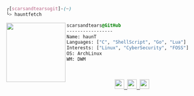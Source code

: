 ```css
┌[scarsandtears☮git]-(~)
└> hauntfetch
```
 
<div style="display:block;text-align:left"><img align="left" src="https://user-images.githubusercontent.com/123886904/218268944-995c6c60-51bc-4f8f-bcd4-407c3f5f2ad2.gif" border="0" style="width:156px;">

  ```css
  scarsandtears@GitHub
  -----------------
  Name: haunT
  Languages: ["C", "ShellScript", "Go", "Lua"]
  Interests: ["Linux", "CyberSecurity", "FOSS"]
  OS: ArchLinux
  WM: DWM
  ```
</div>
<br />
<p align="center">
  <samp>
   <a href="https://seeingangelz.neocities.org/"><img height="25" src="https://img.shields.io/badge/Startpage-221f29?style=for-the-badge&logo=firefox&logoColor=white"</a>
    <a href="https://github.com/scarsandtears/dotfiles"><img height="25" src="https://img.shields.io/badge/dotfiles-221f29?style=for-the-badge&logo=linux&logoColor=white"</a>
    <a href="mailto:haunt@cocaine.ninja"><img height="25" src="https://img.shields.io/badge/EMAIL-221f29?style=for-the-badge&logo=gmail&logoColor=white"</a>
  </samp>
</p>
